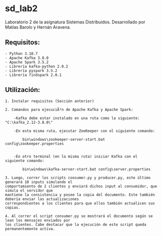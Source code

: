 # sd_lab2
Laboratorio 2 de la asignatura Sistemas Distribuidos. Desarrollado por Matías Barolo y Hernán Aravena.
## Requisitos:
	- Python 3.10.7
	- Apache Kafka 3.8.0
	- Apache Spark 3.5.2
	- Librería kafka-python 2.0.2
	- Librería pyspark 3.5.2
	- Librería findspark 2.0.1

## Utilización:
	
	1. Instalar requisitos (Sección anterior)
	
	2. Comandos para ejecuciÃ³n de Apache Kafka y Apache Spark:

		-Kafka debe estar instalado en una ruta como la siguiente: "C:\kafka_2.12-3.8.0\"

		-En esta misma ruta, ejecutar ZoeKeeper con el siguiente comando: 
			
			bin\windows\zookeeper-server-start.bat config\zookeeper.properties
		

		-En otro terminal (en la misma ruta) iniciar Kafka con el siguiente comando:

			bin\windows\kafka-server-start.bat config\server.properties
	
	3. Luego, correr los scripts consumer.py y producer.py, este último generará 10 inputs simulando el
	comportamiento de 2 clientes y enviará dichos input al consumidor, que simula el servidor que
	mantiene la consistencia y posee la copia del documento. Este también debería enviar las actualizaciones
	correspondientes a los clientes para que ellos también actualicen sus copias.

	4. Al correr el script consumer.py se mostrará el documento según se lean los mensajes enviados por
	los clientes. Cabe destacar que la ejecución de este script queda permanentemente activa.